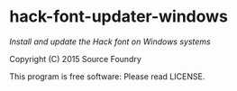 hack-font-updater-windows
=========================
*Install and update the Hack font on Windows systems*

Copyright (C) 2015 Source Foundry

This program is free software: Please read LICENSE.
